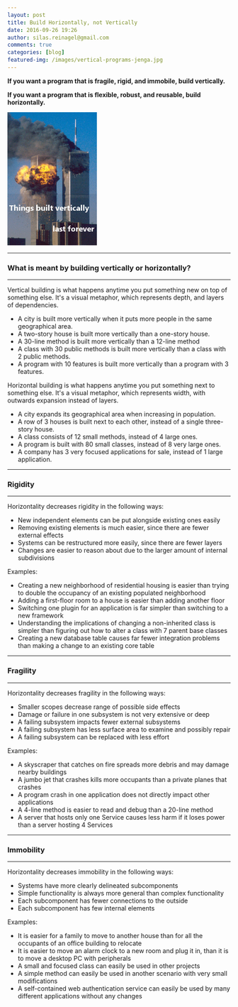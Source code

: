 ```yaml
---
layout: post
title: Build Horizontally, not Vertically
date: 2016-09-26 19:26
author: silas.reinagel@gmail.com
comments: true
categories: [blog]
featured-img: /images/vertical-programs-jenga.jpg
---
```


<strong>If you want a program that is fragile, rigid, and immobile, build vertically.</strong>

<strong>If you want a program that is flexible, robust, and reusable, build horizontally.</strong>

<img src="/images/verticality-is-forever.jpg" alt="Verticalilty is Forever (Twin Towers)" width="202" height="300" class="aligncenter size-medium" />

----

### What is meant by building vertically or horizontally?

----

Vertical building is what happens anytime you put something new on top of something else. It's a visual metaphor, which represents depth, and layers of dependencies.

- A city is built more vertically when it puts more people in the same geographical area.
- A two-story house is built more vertically than a one-story house.
- A 30-line method is built more vertically than a 12-line method
- A class with 30 public methods is built more vertically than a class with 2 public methods.
- A program with 10 features is built more vertically than a program with 3 features.


Horizontal building is what happens anytime you put something next to something else. It's a visual metaphor, which represents width, with outwards expansion instead of layers.

- A city expands its geographical area when increasing in population.
- A row of 3 houses is built next to each other, instead of a single three-story house.
- A class consists of 12 small methods, instead of 4 large ones.
- A program is built with 80 small classes, instead of 8 very large ones.
- A company has 3 very focused applications for sale, instead of 1 large application.


----

### Rigidity

----

Horizontality decreases rigidity in the following ways:

- New independent elements can be put alongside existing ones easily
- Removing existing elements is much easier, since there are fewer external effects
- Systems can be restructured more easily, since there are fewer layers
- Changes are easier to reason about due to the larger amount of internal subdivisions

Examples:

- Creating a new neighborhood of residential housing is easier than trying to double the occupancy of an existing populated neighborhood
- Adding a first-floor room to a house is easier than adding another floor
- Switching one plugin for an application is far simpler than switching to a new framework
- Understanding the implications of changing a non-inherited class is simpler than figuring out how to alter a class with 7 parent base classes
- Creating a new database table causes far fewer integration problems than making a change to an existing core table


----

### Fragility

----

Horizontality decreases fragility in the following ways:

- Smaller scopes decrease range of possible side effects
- Damage or failure in one subsystem is not very extensive or deep
- A failing subsystem impacts fewer external subsystems
- A failing subsystem has less surface area to examine and possibly repair
- A failing subsystem can be replaced with less effort

Examples:

- A skyscraper that catches on fire spreads more debris and may damage nearby buildings
- A jumbo jet that crashes kills more occupants than a private planes that crashes
- A program crash in one application does not directly impact other applications
- A 4-line method is easier to read and debug than a 20-line method
- A server that hosts only one Service causes less harm if it loses power than a server hosting 4 Services


----

### Immobility

----

Horizontality decreases immobility in the following ways:

- Systems have more clearly delineated subcomponents
- Simple functionality is always more general than complex functionality
- Each subcomponent has fewer connections to the outside
- Each subcomponent has few internal elements

Examples:

- It is easier for a family to move to another house than for all the occupants of an office building to relocate
- It is easier to move an alarm clock to a new room and plug it in, than it is to move a desktop PC with peripherals
- A small and focused class can easily be used in other projects
- A simple method can easily be used in another scenario with very small modifications
- A self-contained web authentication service can easily be used by many different applications without any changes
